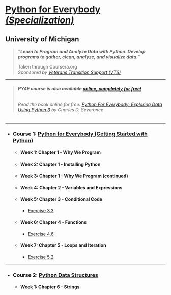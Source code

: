 # [Python for Everybody *(Specialization)*](https://www.coursera.org/programs/vts-learning-program-nvi2e/specializations/python)
## University of Michigan 
>
> ***"Learn to Program and Analyze Data with Python. Develop programs to gather, clean, analyze, and visualize data."***  
>
>
> Taken through Coursera.org  
> *Sponsored by [Veterans Transition Support (VTS)](https://veteranstransitionsupport.org/)*  

***  

> ###### **PY4E course is also available [online, completely for free!](https://www.py4e.com/)**
> ###### Read the book online for free: [<ins>Python For Everybody: *Exploring Data Using Python 3*</ins>](http://do1.dr-chuck.com/pythonlearn/EN_us/pythonlearn.pdf) by Charles D. Severance

***

- ### **Course 1:** [Python for Everybody (Getting Started with Python)](https://www.coursera.org/programs/vts-learning-program-nvi2e/learn/python?specialization=python)

  - #### Week 1: Chapter 1 - Why We Program

  - #### Week 2: Chapter 1 - Installing Python

  - #### Week 3: Chapter 1 - Why We Program (continued)

  - #### Week 4: Chapter 2 - Variables and Expressions

  - #### Week 5: Chapter 3 - Conditional Code

    - [Exercise 3.3](Python-Programs/3-3-PY4E.py)

  - #### Week 6: Chapter 4 - Functions

    - [Exercise 4.6](Python-Programs/4-6-PY4E.py)

  - #### Week 7: Chapter 5 - Loops and Iteration

    - [Exercise 5.2](Python-Programs/5-2-PY4E.py)
   

***

- ### **Course 2:** [Python Data Structures](https://www.coursera.org/learn/python-data/)

  - #### Week 1: Chapter 6 - Strings
